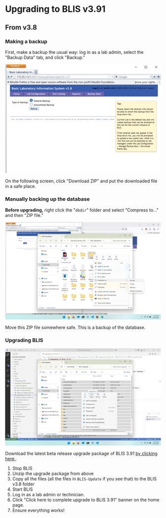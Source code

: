# Upgrading to BLIS v3.91

## From v3.8

### Making a backup

First, make a backup the usual way: log in as a lab admin, select the "Backup Data" tab, and click "Backup."

![The BLIS homepage showing the "Backup Data" tab](blis3_8_make_backup.png)

On the following screen, click "Download ZIP" and put the downloaded file in a safe place.

### Manually backing up the database

**Before upgrading,** right click the "`dbdir`" folder and select "Compress to..." and then "ZIP file."

![Right clicking the "dbdir" folder](dbdir_compressto.png)

Move this ZIP file somewhere safe. This is a backup of the database.

### Upgrading BLIS

![A picture showing how to copy all the files from the Upgrade folder.](copy_all_files_from_upgrade.png)

Download the latest beta release upgrade package of BLIS 3.91 [by clicking here.](https://github.com/C4G/BLIS/releases/download/v3.91.beta.2/BLIS-Upgrade.zip).

1. Stop BLIS
1. Unzip the upgrade package from above
1. Copy all the files (all the files in `BLIS-Update` if you see that) to the BLIS v3.8 folder
1. Start BLIS
1. Log in as a lab admin or technician.
1. Click "Click here to complete upgrade to BLIS 3.91" banner on the home page.
1. Ensure everything works!